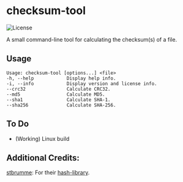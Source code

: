 # checksum-tool

![License](https://img.shields.io/badge/License-GPLv2-blue.svg)

A small command-line tool for calculating the checksum(s) of a file.

## Usage
```
Usage: checksum-tool [options...] <file>
-h, --help            Display help info.
-i, --info            Display version and license info.
--crc32               Calculate CRC32.
--md5                 Calculate MD5.
--sha1                Calculate SHA-1.
--sha256              Calculate SHA-256.
```  

## To Do
 - (Working) Linux build

## Additional Credits:  
[stbrumme](https://github.com/stbrumme): For their [hash-library](https://github.com/stbrumme/hash-library).
